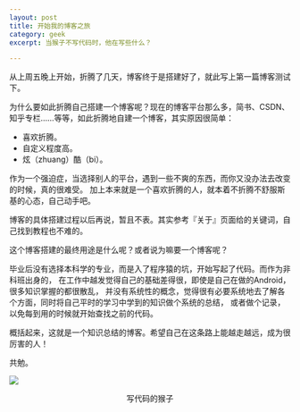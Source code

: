 ```yaml
---
layout: post
title: 开始我的博客之旅
category: geek
excerpt: 当猴子不写代码时，他在写些什么？

---
```


从上周五晚上开始，折腾了几天，博客终于是搭建好了，就此写上第一篇博客测试下。

为什么要如此折腾自己搭建一个博客呢？现在的博客平台那么多，简书、CSDN、知乎专栏……等等，如此折腾地自建一个博客，其实原因很简单：

- 喜欢折腾。
- 自定义程度高。
- 炫（zhuang）酷（bi）。

作为一个强迫症，当选择别人的平台，遇到一些不爽的东西，而你又没办法去改变的时候，真的很难受。
加上本来就是一个喜欢折腾的人，就本着不折腾不舒服斯基的心态，自己动手吧。

博客的具体搭建过程以后再说，暂且不表。其实参考『关于』页面给的关键词，自己找到教程也不难的。

这个博客搭建的最终用途是什么呢？或者说为嘛要一个博客呢？

毕业后没有选择本科学的专业，而是入了程序猿的坑，开始写起了代码。而作为非科班出身的，
在工作中越发觉得自己的基础差得很，即使是自己在做的Android，很多知识掌握的都很散乱，
并没有系统性的概念，觉得很有必要系统地去了解各个方面，同时将自己平时的学习中学到的知识做个系统的总结，
或者做个记录，以免每到用的时候就开始查找之前的代码。

概括起来，这就是一个知识总结的博客。希望自己在这条路上能越走越远，成为很厉害的人！

共勉。

![](http://ac-qygvx1cc.clouddn.com/e39ca7d59a2441a4.jpg)
<center>写代码的猴子</center>